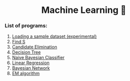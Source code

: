 <div align="center">
  <h1>Machine Learning 🤖</h1>
</div>

### List of programs:

<div>
  <ol>
    <li><a href="https://github.com/vinsdragonis/3rd-year-labs/tree/main/ML/Load%20Dataset">Loading a sample dataset (experimental)</a></li>
    <li><a href="https://github.com/vinsdragonis/3rd-year-labs/tree/main/ML/01_FindS">Find S</a></li>
    <li><a href="https://github.com/vinsdragonis/3rd-year-labs/tree/main/ML/02_CandidateElimination">Candidate Elimination</a></li>
    <li><a href="https://github.com/vinsdragonis/3rd-year-labs/tree/main/ML/03_DecisionTree">Decision Tree</a></li>
    <li><a href="https://github.com/vinsdragonis/3rd-year-labs/tree/main/ML/04_NaiveBayesianClassifier">Naive Bayesian Classifier</a></li>
    <li><a href="https://github.com/vinsdragonis/3rd-year-labs/tree/main/ML/05_LinearRegression">Linear Regression</a>
    <li><a href="https://github.com/vinsdragonis/3rd-year-labs/tree/main/ML/06_BayesianNetwork">Bayesian Network</a>
    <li><a href="https://github.com/vinsdragonis/3rd-year-labs/tree/main/ML/07_EM">EM algorithm</a>
  </ol>
</div>
